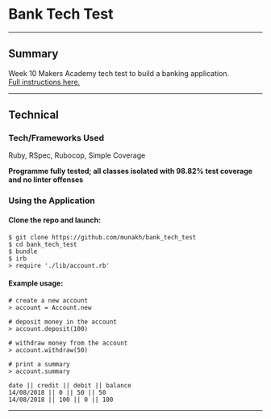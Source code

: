 # Bank Tech Test
___

## Summary

Week 10 Makers Academy tech test to build a banking application.</br>
[Full instructions here.](https://github.com/makersacademy/course/blob/master/individual_challenges/bank_tech_test.md)
___

## Technical

### Tech/Frameworks Used

Ruby, RSpec, Rubocop, Simple Coverage

**Programme fully tested; all classes isolated with 98.82% test coverage and no linter offenses**

### Using the Application

#### Clone the repo and launch:

```
$ git clone https://github.com/munakh/bank_tech_test
$ cd bank_tech_test
$ bundle
$ irb
> require './lib/account.rb'
```

#### Example usage:

```
# create a new account
> account = Account.new

# deposit money in the account
> account.deposit(100)

# withdraw money from the account
> account.withdraw(50)

# print a summary
> account.summary

date || credit || debit || balance
14/08/2018 || 0 || 50 || 50
14/08/2018 || 100 || 0 || 100
```
___
